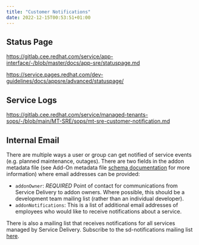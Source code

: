 ```yaml
---
title: "Customer Notifications"
date: 2022-12-15T00:53:51+01:00
---
```

## Status Page

<https://gitlab.cee.redhat.com/service/app-interface/-/blob/master/docs/app-sre/statuspage.md>

<https://service.pages.redhat.com/dev-guidelines/docs/appsre/advanced/statuspage/>

## Service Logs

<https://gitlab.cee.redhat.com/service/managed-tenants-sops/-/blob/main/MT-SRE/sops/mt-sre-customer-notification.md>

## Internal Email

There are multiple ways a user or group can get notified of service events (e.g.
planned maintenance, outages). There are two fields in the addon metadata file
(see Add-On metadata file [schema documentation](https://github.com/mt-sre/managed-tenants-cli/blob/main/docs/tenants/zz_metadata_schema_generated.md)
for more information) where email addresses can be provided:

* `addonOwner`: *REQUIRED* Point of contact for communications from Service Delivery to
  addon owners. Where possible, this should be a development team mailing list
  (rather than an individual developer).
* `addonNotifications`: This is a list of additional email addresses of
  employees who would like to receive notifications about a service.

There is also a mailing list that receives notifications for all services managed
by Service Delivery. Subscribe to the sd-notifications mailing list
[here](https://post-office.corp.redhat.com/mailman/listinfo/sd-notifications).
